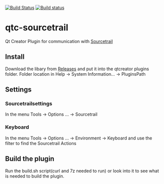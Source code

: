 
[![Build
Status](https://travis-ci.org/CoatiSoftware/qtc-sourcetrail.svg?branch=master)](https://travis-ci.org/CoatiSoftware/qtc-sourcetrail)
[![Build status](https://ci.appveyor.com/api/projects/status/6luot2mj145ha6j0/branch/master?svg=true)](https://ci.appveyor.com/project/st4ll1/qtc-sourcetrail/branch/master)



# qtc-sourcetrail

Qt Creator Plugin for communication with [Sourcetrail](https://sourcetrail.com)

## Install

Download the libary from [Releases](https://github.com/CoatiSoftware/qtc-sourcetrail/releases) and put it into the qtcreator plugins folder.
Folder location in Help -> System Information... -> PluginsPath

## Settings

### Sourcetrailsettings

In the menu Tools -> Options ... -> Sourcetrail

### Keyboard

In the menu Tools -> Options ... -> Environment -> Keyboard and use the filter to find the Sourcetrail Actions

## Build the plugin

Run the build.sh script(curl and 7z needed to run) or look into it to see what is needed to build the plugin.



